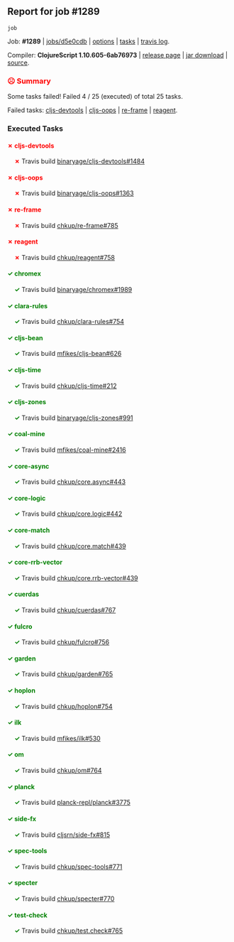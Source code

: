 ## Report for job #1289
```
job
```


Job: **#1289** | [jobs/d5e0cdb](https://github.com/cljs-oss/canary/commit/d5e0cdbbbafbf28e7469bb45f289973bbade35c6) | [options](options.edn) | [tasks](tasks.edn) | [travis log](https://travis-ci.org/cljs-oss/canary/builds/651441002).

Compiler: **ClojureScript 1.10.605-6ab76973** | [release page](https://github.com/cljs-oss/canary/releases/tag/r1.10.605-6ab76973) | [jar download](https://github.com/cljs-oss/canary/releases/download/r1.10.605-6ab76973/clojurescript-1.10.605-6ab76973.jar) | [source](https://github.com/clojure/clojurescript/commit/6ab76973ab31033b2307f88a2ebc5ad9ebd5cf3e).

### <b style='color:red'>☹ Summary</b>

Some tasks failed! Failed 4 / 25 (executed) of total 25 tasks.

Failed tasks: [cljs-devtools](#-cljs-devtools) | [cljs-oops](#-cljs-oops) | [re-frame](#-re-frame) | [reagent](#-reagent).

### Executed Tasks

#### <b style='color:red'>&#x2717; cljs-devtools</b>
&nbsp;&nbsp;&nbsp;&nbsp;<b style='color:red'>&#x2717;</b> Travis build [binaryage/cljs-devtools#1484](https://travis-ci.org/binaryage/cljs-devtools/builds/651442294)<br>

#### <b style='color:red'>&#x2717; cljs-oops</b>
&nbsp;&nbsp;&nbsp;&nbsp;<b style='color:red'>&#x2717;</b> Travis build [binaryage/cljs-oops#1363](https://travis-ci.org/binaryage/cljs-oops/builds/651442218)<br>

#### <b style='color:red'>&#x2717; re-frame</b>
&nbsp;&nbsp;&nbsp;&nbsp;<b style='color:red'>&#x2717;</b> Travis build [chkup/re-frame#785](https://travis-ci.org/chkup/re-frame/builds/651442438)<br>

#### <b style='color:red'>&#x2717; reagent</b>
&nbsp;&nbsp;&nbsp;&nbsp;<b style='color:red'>&#x2717;</b> Travis build [chkup/reagent#758](https://travis-ci.org/chkup/reagent/builds/651442580)<br>

#### <b style='color:green'>&#x2713; chromex</b>
&nbsp;&nbsp;&nbsp;&nbsp;<b style='color:green'>&#x2713;</b> Travis build [binaryage/chromex#1989](https://travis-ci.org/binaryage/chromex/builds/651442153)<br>

#### <b style='color:green'>&#x2713; clara-rules</b>
&nbsp;&nbsp;&nbsp;&nbsp;<b style='color:green'>&#x2713;</b> Travis build [chkup/clara-rules#754](https://travis-ci.org/chkup/clara-rules/builds/651442162)<br>

#### <b style='color:green'>&#x2713; cljs-bean</b>
&nbsp;&nbsp;&nbsp;&nbsp;<b style='color:green'>&#x2713;</b> Travis build [mfikes/cljs-bean#626](https://travis-ci.org/mfikes/cljs-bean/builds/651442164)<br>

#### <b style='color:green'>&#x2713; cljs-time</b>
&nbsp;&nbsp;&nbsp;&nbsp;<b style='color:green'>&#x2713;</b> Travis build [chkup/cljs-time#212](https://travis-ci.org/chkup/cljs-time/builds/651442220)<br>

#### <b style='color:green'>&#x2713; cljs-zones</b>
&nbsp;&nbsp;&nbsp;&nbsp;<b style='color:green'>&#x2713;</b> Travis build [binaryage/cljs-zones#991](https://travis-ci.org/binaryage/cljs-zones/builds/651442247)<br>

#### <b style='color:green'>&#x2713; coal-mine</b>
&nbsp;&nbsp;&nbsp;&nbsp;<b style='color:green'>&#x2713;</b> Travis build [mfikes/coal-mine#2416](https://travis-ci.org/mfikes/coal-mine/builds/651442264)<br>

#### <b style='color:green'>&#x2713; core-async</b>
&nbsp;&nbsp;&nbsp;&nbsp;<b style='color:green'>&#x2713;</b> Travis build [chkup/core.async#443](https://travis-ci.org/chkup/core.async/builds/651442274)<br>

#### <b style='color:green'>&#x2713; core-logic</b>
&nbsp;&nbsp;&nbsp;&nbsp;<b style='color:green'>&#x2713;</b> Travis build [chkup/core.logic#442](https://travis-ci.org/chkup/core.logic/builds/651442351)<br>

#### <b style='color:green'>&#x2713; core-match</b>
&nbsp;&nbsp;&nbsp;&nbsp;<b style='color:green'>&#x2713;</b> Travis build [chkup/core.match#439](https://travis-ci.org/chkup/core.match/builds/651442353)<br>

#### <b style='color:green'>&#x2713; core-rrb-vector</b>
&nbsp;&nbsp;&nbsp;&nbsp;<b style='color:green'>&#x2713;</b> Travis build [chkup/core.rrb-vector#439](https://travis-ci.org/chkup/core.rrb-vector/builds/651442292)<br>

#### <b style='color:green'>&#x2713; cuerdas</b>
&nbsp;&nbsp;&nbsp;&nbsp;<b style='color:green'>&#x2713;</b> Travis build [chkup/cuerdas#767](https://travis-ci.org/chkup/cuerdas/builds/651442296)<br>

#### <b style='color:green'>&#x2713; fulcro</b>
&nbsp;&nbsp;&nbsp;&nbsp;<b style='color:green'>&#x2713;</b> Travis build [chkup/fulcro#756](https://travis-ci.org/chkup/fulcro/builds/651442565)<br>

#### <b style='color:green'>&#x2713; garden</b>
&nbsp;&nbsp;&nbsp;&nbsp;<b style='color:green'>&#x2713;</b> Travis build [chkup/garden#765](https://travis-ci.org/chkup/garden/builds/651442501)<br>

#### <b style='color:green'>&#x2713; hoplon</b>
&nbsp;&nbsp;&nbsp;&nbsp;<b style='color:green'>&#x2713;</b> Travis build [chkup/hoplon#754](https://travis-ci.org/chkup/hoplon/builds/651442317)<br>

#### <b style='color:green'>&#x2713; ilk</b>
&nbsp;&nbsp;&nbsp;&nbsp;<b style='color:green'>&#x2713;</b> Travis build [mfikes/ilk#530](https://travis-ci.org/mfikes/ilk/builds/651442452)<br>

#### <b style='color:green'>&#x2713; om</b>
&nbsp;&nbsp;&nbsp;&nbsp;<b style='color:green'>&#x2713;</b> Travis build [chkup/om#764](https://travis-ci.org/chkup/om/builds/651442334)<br>

#### <b style='color:green'>&#x2713; planck</b>
&nbsp;&nbsp;&nbsp;&nbsp;<b style='color:green'>&#x2713;</b> Travis build [planck-repl/planck#3775](https://travis-ci.org/planck-repl/planck/builds/651442569)<br>

#### <b style='color:green'>&#x2713; side-fx</b>
&nbsp;&nbsp;&nbsp;&nbsp;<b style='color:green'>&#x2713;</b> Travis build [cljsrn/side-fx#815](https://travis-ci.org/cljsrn/side-fx/builds/651442444)<br>

#### <b style='color:green'>&#x2713; spec-tools</b>
&nbsp;&nbsp;&nbsp;&nbsp;<b style='color:green'>&#x2713;</b> Travis build [chkup/spec-tools#771](https://travis-ci.org/chkup/spec-tools/builds/651442373)<br>

#### <b style='color:green'>&#x2713; specter</b>
&nbsp;&nbsp;&nbsp;&nbsp;<b style='color:green'>&#x2713;</b> Travis build [chkup/specter#770](https://travis-ci.org/chkup/specter/builds/651442410)<br>

#### <b style='color:green'>&#x2713; test-check</b>
&nbsp;&nbsp;&nbsp;&nbsp;<b style='color:green'>&#x2713;</b> Travis build [chkup/test.check#765](https://travis-ci.org/chkup/test.check/builds/651442412)<br>